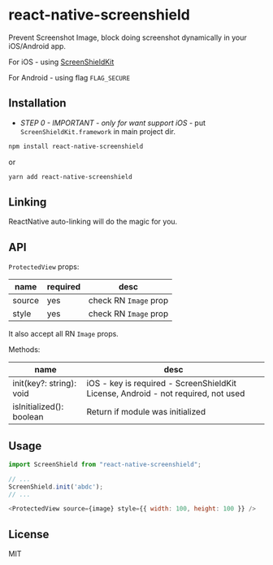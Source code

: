 # react-native-screenshield

Prevent Screenshot Image, block doing screenshot dynamically in your iOS/Android app.

For iOS - using [ScreenShieldKit](https://screenshieldkit.com/)

For Android - using flag `FLAG_SECURE`

## Installation

* *STEP 0 - IMPORTANT - only for want support iOS* - put `ScreenShieldKit.framework` in main project dir.

```sh
npm install react-native-screenshield
```

or

```sh
yarn add react-native-screenshield
```

## Linking

ReactNative auto-linking will do the magic for you.

## API

`ProtectedView` props:

| name  |  required | desc |
|---|---|---|
| source | yes| check RN `Image` prop |
| style | yes| check RN `Image` prop |

It also accept all RN `Image` props.

Methods:

| name  |  desc |
|---|---|
|  init(key?: string): void | iOS - key is required - ScreenShieldKit License, Android - not required, not used|
| isInitialized(): boolean  | Return if module was initialized |


## Usage

```js
import ScreenShield from "react-native-screenshield";

// ...
ScreenShield.init('abdc');
// ...

<ProtectedView source={image} style={{ width: 100, height: 100 }} />
```

## License

MIT
